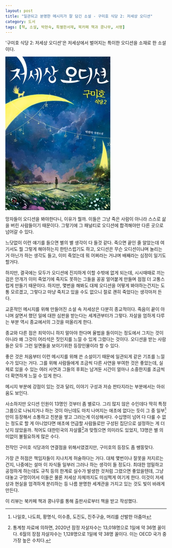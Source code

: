```yaml
---
layout: post
title: "일관되고 분명한 메시지가 잘 담긴 소설 - 구미호 식당 2: 저세상 오디션"
category: 도서
tags: [책, 소설, 박현숙, 특별한서재, 북카페 책과 콩나무, 서평]
---
```


'구미호 식당 2: 저세상 오디션'은
저세상에서 벌어지는 특이한 오디션을 소재로 한 소설이다.

![표지](/images/gumiho-restaurant-2-afterworld-audition-book-h480.jpg)

망자들이 오디션을 봐야한다니, 이유가 뭘까.
이들은 그냥 죽은 사람이 아니라 스스로 삶을 버린 사람들이기 때문이다.
그렇기에 그 패널티로 오디션에 합격해야만 다른 곳으로 넘어갈 수 있다.

느닷없이 이런 얘기를 들으면 별의 별 생각이 다 들것 같다.
죽으면 끝인 줄 알았는데 여기서도 뭘 그렇게 해야하는지 한탄스럽기도 하고,
오디션은 무슨 오디션이냐며 놀리는 거 아닌가 하는 생각도 들고,
이미 죽었는데 뭐 어쩌라는 거냐며 배째라는 심정이 일기도 할거다.

하지만, 결국에는 모두가 오디션에 진지하게 이할 수밖에 없게 되는데,
시시때때로 끼는 검은 안개가 이미 죽었기에 죽지도 못하는 그들을
꽁꽁 얼어붙게 만들며 점점 더 고통스럽게 만들기 때문이다.
하지만, 몇번을 해봐도 대체 오디션을 어떻게 봐야하는건지는 도통 모르겠고,
그렇다고 마냥 죽치고 있을 수도 없으니 절로 괜히 죽었다는 생각마저 든다.

교훈적인 메시지를 위해 만들어진 소설 속 저세상은 다분히 종교적이다.
죽음이 끝이 아니며 살면서 했던 일에 대한 심판을 받는다는 세계관부터가 그렇다.
자살을 엄하게 다루는 부분 역시 종교에서의 그것을 떠올리게 한다.

종교와 다른 점은 죄악이니 하지 말아야 한다며 율법을 들이미는 정도에서 그치는 것이 아니라
왜 그것이 어리석은 짓인지를 느낄 수 있게 그렸다는 것이다.
오디션을 받는 사람들은 모두 그런 일면들을 보이기위한 등장인물이라 할 수 있다.

좋은 것은 처음부터 이런 메시지를 위해 쓴 소설이기 때문에
일관되게 같은 기조를 느낄 수가 있다는 거다.
그를 위해 사람들에게 조금씩 다른 사연을 부여한 것은 좋았는데,
실제로 있을 수 있는 여러 사연과 그들의 후회는
남겨둔 시간이 얼마나 소중한지를 조금씩 더 확연하게 느낄 수 있게 한다.

메시지 부분에 강점이 있는 것과 달리,
이야기 구성과 저승 판타지라는 부분에서는 아쉬움도 보인다.

사소하지만 오디션 인원이 13명인 것부터 좀 별로다.
그리 많지 않은 수인데다 딱히 특정 그룹으로 나눠지거나 하는 것이 아닌데도
마치 나머지는 애초에 없다는 듯이
그 중 일부[^1]만이 등장해서 소통하고 친분을 쌓고 그러는게 이상해서다.
수십명이 넘어 다 다룰 수 없는 정도로 할 게 아니었다면
애초에 언급할 사람들로만 구성된 집단으로 설정하는 게 더 낫지 않았을까.
적어도 대한민국의 자살률[^2]과 맞췄으면 의미라도 있었지,
13명은 별 의미없이 불필요하게 많은 수다.

[^1]: 나일호, 나도희, 황명식, 이수종, 도진도, 진주구슬, 머리를 산발한 아줌마

[^2]: 통계청 자료에 의하면, 2020년 잠정 자살자수는 13,018명으로 1일에 약 36명 꼴이다. 6월의 장점 자살자수는 1,128명으로 1일에 약 38명 꼴이다. 이는 OECD 국가 중 가장 높은 수치다.

전작인 구미호 식당과의 연결점을 위해서였겠지만,
구미호의 등장도 좀 쌩뚱맞다.

가장 큰 허점은 책임자들이 지나치게 허술하다는 거다.
대체 몇번이나 잘못을 저지르는 건지, 나중에는 설마 이 자식들 일부러 그러나 하는 생각이 들 정도다.
최대한 엄밀하고 공정하게 하는데도 규칙 등의 한계로 실수가 발생한 것처럼 그렸으면 좋았을텐데,
그냥 대놓고 구멍이어서 이들은 물론 저세상 자체까지도 미심쩍게 여기게 한다.
이것이 저세상과 현실을 엄격하게 분리하는 등 나름 분명한 세계관을 가지고 있는 것도 빛이 바래게 만든다.



<div class="im im-info">
이 리뷰는 북카페 책과 콩나무를 통해 출판사로부터 책을 받고 작성했다.
</div>
